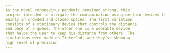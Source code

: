 ```yaml
---
As the novel coronavirus pandemic remained strong, this
project intended to mitigate the contamination using certain devices that regulate the distance between bystanders,
mainly in crowded and closed spaces. The first variation
consists of a stationary device that controls the distance
and pace of a queue. The other one is a wearable device
that helps the user to keep his distance from others. The
simulations were made on TinkerCad, and they’ve shown a
high level of precision
---
```

